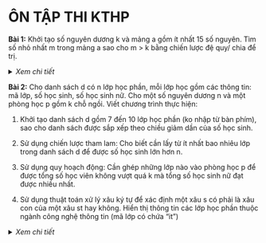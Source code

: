 # ÔN TẬP THI KTHP

**Bài 1:** Khởi tạo số nguyên dương k và mảng a gồm ít nhất 15 số nguyên. Tìm số nhỏ nhất m trong mảng a sao cho m > k bằng chiến lược đệ quy/ chia để trị.

<details>
  <summary><i>Xem chi tiết</i></summary>
  <br>
  
  **Code:**

  ```c++
  #include<bits/stdc++.h>
  using namespace std;

  void hienThiMang(int a[], int k) {
    for(int i = 0; i < k; i++) {
      cout << a[i] << " "; 
    }
    cout << endl;
  }

  void timMin(int a[], int l, int r, int &min) {
    if(l == r) {
      min = a[l];
    }
    else {
      int mid = (l + r) / 2;
      int min1 = a[l], 
        min2 = a[mid+1];
      timMin(a, l, mid, min1);
      timMin(a, mid+1, r, min2);

      min = min1 > min2 ? min2 : min1;
    }
  }

  int main() {
    int k = 15;
    int a[k] = {3,5,7,1,8,54,31,79,5,2,7,9,21,31,10};

    int m = a[0];
    timMin(a, 0, k-1, m);

    cout << "Mang: ";
    hienThiMang(a, k);

    cout << "So nho nhat trong mang: " << m << endl;

    return 0;
  }
  ```

  **Kết quả chạy:**
  
  ![image](https://user-images.githubusercontent.com/65481655/209468189-abba8b77-9f4b-4ad1-b875-958d94e1fbce.png)

</details>
  
**Bài 2:** Cho danh sách d có n lớp học phần, mỗi lớp học gồm các thông tin: mã lớp, số học sinh, số học sinh nữ. Cho một số nguyên dương n và một phòng học p gồm k chỗ ngồi. Viết chương trình thực hiện:

  1. Khởi tạo danh sách d gồm 7 đến 10 lớp học phần (ko nhập từ bàn phím), sao cho danh sách được sắp xếp theo chiều giảm dần của số học sinh.

  2. Sử dụng chiến lược tham lam: Cho biết cần lấy từ ít nhất bao nhiêu lớp trong danh sách d để được số học sinh lớn hơn n.

  3. Sử dụng quy hoạch động: Cần ghép những lớp nào vào phòng học p để được tổng số học viên không vượt quá k mà tổng số học sinh nữ đạt được nhiều nhất.

  4. Sử dụng thuật toán xử lý xâu ký tự để xác định một xâu s có phải là xâu con của một xâu st hay không. Hiển thị thông tin các lớp học phần thuộc ngành công nghệ thông tin (mã lớp có chứa “it”)

<details>
  <summary><i>Xem chi tiết</i></summary>
  <br>
  
  **Code:**

  ```c++
  #include<bits/stdc++.h>
  using namespace std;

  class LopHocPhan {
    public:
      string maLop;
      int soHS;
      int soHSNu;

      LopHocPhan(){
      }

      LopHocPhan(string a, int b, int c) {
        maLop = a;
        soHS = b;
        soHSNu = c;
      }

      void hienThi() {
        cout << setw(20) << maLop 
          << setw(20) << soHS
          << setw(20) << soHSNu << endl;
      }
  };

  int n = 8;
  LopHocPhan *ds;

  // 1

  void khoi_tao_DS() {
    ds = new LopHocPhan[n];

    ds[0] =	LopHocPhan("it6020", 73, 12);
    ds[1] =	LopHocPhan("qtlh6021", 71, 2);
    ds[2] =	LopHocPhan("kt6022", 70, 22);
    ds[3] =	LopHocPhan("qtkd6023", 68, 30);
    ds[4] =	LopHocPhan("lh6024", 66, 6);
    ds[5] =	LopHocPhan("it6025", 62, 1);
    ds[6] =	LopHocPhan("cnot6026", 60, 15);
    ds[7] =	LopHocPhan("cdt6027", 54, 10);
  }

  void tieu_de() {
    cout << setw(20) << "MA LOP" 
      << setw(20) << "SO HOC SINH"
      << setw(20) << "SO HOC SINH NU" << endl;
  }

  void hien_thi_DS(LopHocPhan *ds, int n) {
    for(int i = 0; i < n; i++) {
      ds[i].hienThi();
    }
    cout << endl;
  }

  // 2

  int so_lop_it_nhat(int m) {
    int dem = 0;
    int i = 0;

    while(i < n && m > 0) {
      if(m > 0) {
        m -= ds[i].soHS;
        dem++;
      }
      else {
        i++;
      }
    }

    return dem;
  }

  // 3

  int kq[100][1000];

  int chon_lop_vao_phong(int n, int k) {
    for(int i = 1; i <= n; i++) {
      for(int j = 1; j <= k; j++) {
        if(ds[i-1].soHS <= j) {
          int a = kq[i-1][j - ds[i-1].soHS] + ds[i-1].soHSNu;
          int b = kq[i-1][j];
          kq[i][j] = a > b ? a : b;
        }
        else {
          kq[i][j] = kq[i-1][j];
        }
      }
    }

    return kq[n][k];
  }

  void truy_vet_lop_da_chon(int n, int k) {
    int i = n, j = k;

    while(i != 0) {
      if(kq[i][j] != kq[i-1][j]) {
        ds[i-1].hienThi();
        j -= ds[i-1].soHS;
      }
      i--;
    }
  }

  // 4
  int char_in_string(char x, string s) {
    for(int i = 0; i < s.size(); i++) {
      if(s[i] == x) {
        return i;
      }
    }

    return -1;
  }

  int boyer_moore_horspool(string T, string P) {
    int count = 0,
      i = P.size(),
      v = P.size();

    while(i <= T.size()) {
      int j = i-1,
        x = v-1;

      while(P[x] == T[j] && x > -1) {
        x--;
        j--;
      }

      if(x < 0) {
        count++;
        i += v;
      }
      else {
        int k = char_in_string(T[j], P);
        if(k < 0) {
          i += v;
        }
        else {
          i += v - k - 1;
        }
      }
    }

    return count;
  }

  int main() {
    // 1
    khoi_tao_DS();
    cout << "Danh sach lop hoc phan:\n";
    tieu_de();
    hien_thi_DS(ds, n);

    // 2
    int m = 200;
    cout << "m = " << m << endl;
    cout << "So lop it nhat can lay de duoc so hoc sinh lon hon " 
      << m << " la: " << so_lop_it_nhat(m) << endl;

    // 3
    int k = 200;
    cout << "\nk = " << k << endl;
    int max = chon_lop_vao_phong(n, k);
    cout << "Cac lop duoc ghep vao phong sao cho tong so hoc vien"
      << " khong vuot qua k ma tong so hoc sinh nu nhieu nhat la: "
      << max << endl;
    cout << "Cac lop do la:\n";
    tieu_de();
    truy_vet_lop_da_chon(n, k);

    // 4
    cout << "\nCac lop hoc phan thuoc nganh cong nghe thong tin:\n";
    int count = 0;
    for(int i = 0; i < n; i++) {
      if(boyer_moore_horspool(ds[i].maLop, "it") > 0) {
        count++;
        if(count == 1) {
          tieu_de();
        }
        ds[i].hienThi();
      }
    } 
    if(count == 0) {
      cout << "KHONG CO" << endl;
    }

    return 0;
  }
  ```

  **Kết quả chạy:**
  
  <img width="600px" src="https://user-images.githubusercontent.com/65481655/209468272-d3b5d8b3-84c0-4d69-a0a0-888241cfe840.png">

</details>
  
